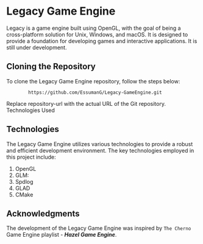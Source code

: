

# Legacy Game Engine

Legacy is a game engine built using OpenGL, with the goal of being a cross-platform solution for Unix, Windows, and macOS. It is designed to provide a foundation for developing games and interactive applications. It is still under development.

## Cloning the Repository

To clone the Legacy Game Engine repository, follow the steps below:

            https://github.com/EssumanG/Legacy-GameEngine.git

Replace repository-url with the actual URL of the Git repository.
Technologies Used

## Technologies
The Legacy Game Engine utilizes various technologies to provide a robust and efficient development environment. The key technologies employed in this project include:

1. OpenGL
2. GLM: 
3. Spdlog
4. GLAD
5. CMake

## Acknowledgments

The development of the Legacy Game Engine was inspired by ```The Cherno``` Game Engine playlist - ***Hazel Game Engine***.



